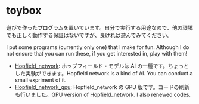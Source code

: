 # toybox

遊びで作ったプログラムを置いています。自分で実行する用途なので、他の環境でも正しく動作する保証はないですが、良ければ遊んでみてください。

I put some programs (currently only one) that I make for fun. Although I do not ensure that you can run these, if you get interested in, play with them!

- [Hopfield_network](https://github.com/skrbcr/Hopfield_network): ホップフィールド・モデルは AI の一種です。ちょっとした実験ができます。Hopfield network is a kind of AI. You can conduct a small expriment of it.
- [Hopfield_network_gpu](https://github.com/skrbcr/Hopfield_network_gpu): Hopfield_network の GPU 版です。コードの刷新も行いました。GPU version of Hopfield_network. I also renewed codes.
